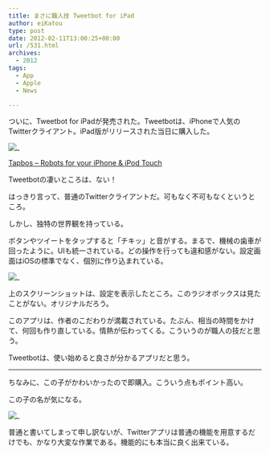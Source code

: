 ```yaml
---
title: まさに職人技 Tweetbot for iPad
author: eiKatou
type: post
date: 2012-02-11T13:00:25+00:00
url: /531.html
archives:
  - 2012
tags:
  - App
  - Apple
  - News

---
```

ついに、Tweetbot for iPadが発売された。Tweetbotは、iPhoneで人気のTwitterクライアント。iPad版がリリースされた当日に購入した。

![_](/uploads/2012/02/201202_tweetbot_sitess.jpg)
  
[Tapbos &#8211; Robots for your iPhone & iPod Touch][1]

Tweetbotの凄いところは、ない！
  
はっきり言って、普通のTwitterクライアントだ。可もなく不可もなくというところ。

しかし、独特の世界観を持っている。

<!--more-->

ボタンやツイートをタップすると「チキッ」と音がする。まるで、機械の歯車が回ったように。UIも統一されている。どの操作を行っても違和感がない。設定画面はiOSの標準でなく、個別に作り込まれている。

![_](/uploads/2012/02/201202_tweetbot_ss2.jpg)

上のスクリーンショットは、設定を表示したところ。このラジオボックスは見たことがない。オリジナルだろう。

このアプリは、作者のこだわりが満載されている。たぶん、相当の時間をかけて、何回も作り直している。情熱が伝わってくる。こういうのが職人の技だと思う。

Tweetbotは、使い始めると良さが分かるアプリだと思う。

* * *

ちなみに、この子がかわいかったので即購入。こういう点もポイント高い。
  
この子の名が気になる。

![_](/uploads/2012/02/201202_tweetbot_sitess-300x147.jpg)

普通と書いてしまって申し訳ないが、Twitterアプリは普通の機能を用意するだけでも、かなり大変な作業である。機能的にも本当に良く出来ている。

 [1]: http://tapbots.com/
 [2]: /uploads/2012/02/201202_tweetbot_ss2.jpg
 [3]: /uploads/2012/02/201202_tweetbot_sitess.jpg
